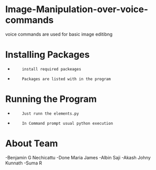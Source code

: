 # Image-Manipulation-over-voice-commands
voice commands are used for basic image editibng

# Installing Packages
-         install required packeages
-         Packages are listed with in the program


# Running the Program
-         Just runn the elements.py
-         In Command prompt usual python execution

# About Team
-Benjamin G Nechicattu
-Done Maria James
-Albin Saji
-Akash Johny Kunnath
-Suma R
